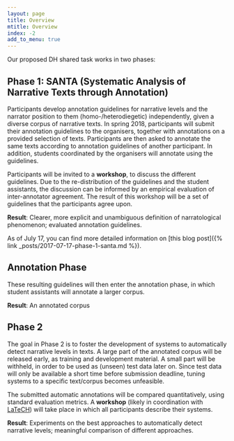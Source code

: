 ```yaml
---
layout: page
title: Overview
mtitle: Overview
index: -2
add_to_menu: true
---
```


Our proposed DH shared task works in two phases:

## Phase 1: SANTA (Systematic Analysis of Narrative Texts through Annotation)
Participants develop annotation guidelines for narrative levels and the narrator position to them (homo-/heterodiegetic) independently, given a diverse corpus of narrative texts. In spring 2018, participants will submit their annotation guidelines to the organisers, together with annotations on a provided selection of texts. Participants are then asked to annotate the same texts according to annotation guidelines of another participant. In addition, students coordinated by the organisers will annotate using the guidelines.

Participants will be invited to a **workshop**, to discuss the different guidelines. Due to the re-distribution of the guidelines and the student assistants, the discussion can be informed by an empirical evaluation of inter-annotator agreement. The result of this workshop will be a set of guidelines that the participants agree upon.

**Result**: Clearer, more explicit and unambiguous definition of narratological phenomenon; evaluated annotation guidelines.

As of July 17, you can find more detailed information on [this blog post]({% link _posts/2017-07-17-phase-1-santa.md %}).

## Annotation Phase
These resulting guidelines will then enter the annotation phase, in which student assistants will annotate a larger corpus. 

**Result**: An annotated corpus

## Phase 2 
The goal in Phase 2 is to foster the development of systems to automatically detect narrative levels in texts. A large part of the annotated corpus will be released early, as training and development material. A small part will be withheld, in order to be used as (unseen) test data later on. Since test data will only be available a short time before submission deadline, tuning systems to a specific text/corpus becomes unfeasible.

The submitted automatic annotations will be compared quantitatively, using standard evaluation metrics. A **workshop** (likely in coordination with [LaTeCH](https://sighum.wordpress.com/events/latech-clfl-2017/)) will take place in which all participants describe their systems.

**Result**: Experiments on the best approaches to automatically detect narrative levels; meaningful comparison of different approaches.
